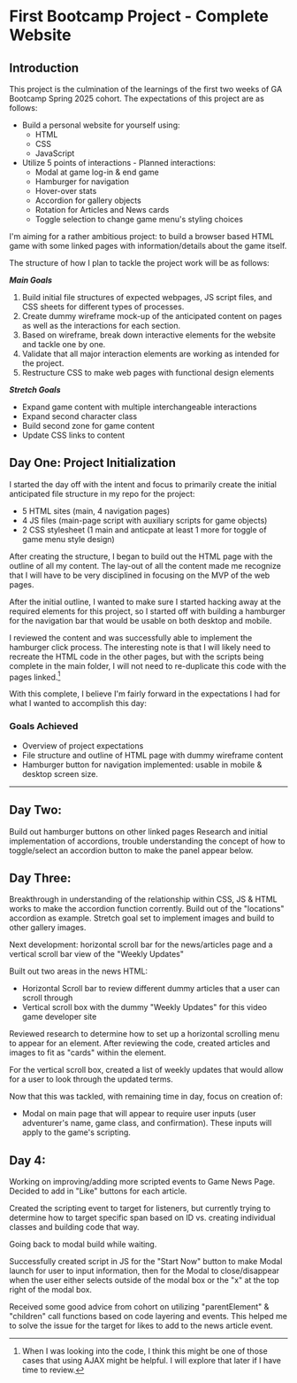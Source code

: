 # First Bootcamp Project - Complete Website

## Introduction

This project is the culmination of the learnings of the first two weeks of GA Bootcamp Spring 2025 cohort.  The expectations of this project are as follows:
* Build a personal website for yourself using:
    * HTML
    * CSS
    * JavaScript
* Utilize 5 points of interactions - Planned interactions:
    * Modal at game log-in & end game
    * Hamburger for navigation
    * Hover-over stats
    * Accordion for gallery objects
    * Rotation for Articles and News cards
    * Toggle selection to change game menu's styling choices

I'm aiming for a rather ambitious project: to build a browser based HTML game with some linked pages with information/details about the game itself.

The structure of how I plan to tackle the project work will be as follows:

***Main Goals***
1. Build initial file structures of expected webpages, JS script files, and CSS sheets for different types of processes.
2. Create dummy wireframe mock-up of the anticipated content on pages as well as the interactions for each section.
3. Based on wireframe, break down interactive elements for the website and tackle one by one.
4. Validate that all major interaction elements are working as intended for the project.
5. Restructure CSS to make web pages with functional design elements

***Stretch Goals***
* Expand game content with multiple interchangeable interactions
* Expand second character class
* Build second zone for game content
* Update CSS links to content

## Day One: Project Initialization

I started the day off with the intent and focus to primarily create the initial anticipated file structure in my repo for the project:
* 5 HTML sites (main, 4 navigation pages)
* 4 JS files (main-page script with auxiliary scripts for game objects)
* 2 CSS stylesheet (1 main and anticpate at least 1 more for toggle of game menu style design)

After creating the structure, I began to build out the HTML page with the outline of all my content.  The lay-out of all the content made me recognize that I will have to be very disciplined in focusing on the MVP of the web pages.

After the initial outline, I wanted to make sure I started hacking away at the required elements for this project, so I started off with building a hamburger for the navigation bar that would be usable on both desktop and mobile.

I reviewed the content and was successfully able to implement the hamburger click process.  The interesting note is that I will likely need to recreate the HTML code in the other pages, but with the scripts being complete in the main folder, I will not need to re-duplicate this code with the pages linked.[^1]

With this complete, I believe I'm fairly forward in the expectations I had for what I wanted to accomplish this day:

### Goals Achieved
* Overview of project expectations
* File structure and outline of HTML page with dummy wireframe content
* Hamburger button for navigation implemented: usable in mobile & desktop screen size.

---

## Day Two: 

Build out hamburger buttons on other linked pages
Research and initial implementation of accordions, trouble understanding the concept of how to toggle/select an accordion button to make the panel appear below.

## Day Three:

Breakthrough in understanding of the relationship within CSS, JS & HTML works to make the accordion function corrently.  Build out of the "locations" accordion as example.  Stretch goal set to implement images and build to other gallery images.

Next development: horizontal scroll bar for the news/articles page and a vertical scroll bar view of the "Weekly Updates"

Built out two areas in the news HTML:
* Horizontal Scroll bar to review different dummy articles that a user can scroll through
* Vertical scroll box with the dummy "Weekly Updates" for this video game developer site

Reviewed research to determine how to set up a horizontal scrolling menu to appear for an element.  After reviewing the code, created articles and images to fit as "cards" within the element.

For the vertical scroll box, created a list of weekly updates that would allow for a user to look through the updated terms.

Now that this was tackled, with remaining time in day, focus on creation of:

* Modal on main page that will appear to require user inputs (user adventurer's name, game class, and confirmation).  These inputs will apply to the game's scripting.

## Day 4:

Working on improving/adding more scripted events to Game News Page.  Decided to add in "Like" buttons for each article.

Created the scripting event to target for listeners, but currently trying to determine how to target specific span based on ID vs. creating individual classes and building code that way.

Going back to modal build while waiting.

Successfully created script in JS for the "Start Now" button to make Modal launch for user to input information, then for the Modal to close/disappear when the user either selects outside of the modal box or the "x" at the top right of the modal box.

Received some good advice from cohort on utilizing "parentElement" & "children" call functions based on code layering and events.  This helped me to solve the issue for the target for likes to add to the news article event.















[^1]: When I was looking into the code, I think this might be one of those cases that using AJAX might be helpful.  I will explore that later if I have time to review.